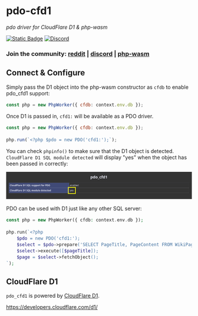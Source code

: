 # pdo-cfd1

*pdo driver for CloudFlare D1 & php-wasm*

[![Static Badge](https://img.shields.io/badge/reddit-always%20online-336699?style=for-the-badge&logo=reddit)](https://www.reddit.com/r/phpwasm/) [![Discord](https://img.shields.io/discord/1199824765666463835?style=for-the-badge&logo=discord&link=https%3A%2F%2Fdiscord.gg%2Fj8VZzju7gJ)](https://discord.gg/j8VZzju7gJ)

### Join the community: [reddit](https://www.reddit.com/r/phpwasm/) | [discord](https://discord.gg/j8VZzju7gJ) | [php-wasm](https://github.com/seanmorris/php-wasm)

## Connect & Configure

Simply pass the D1 object into the php-wasm constructor as `cfdb` to enable pdo_cfd1 support:

```javascript
const php = new PhpWorker({ cfdb: context.env.db });
```

Once D1 is passed in, `cfd1:` will be available as a PDO driver.

```javascript
const php = new PhpWorker({ cfdb: context.env.db });

php.run(`<?php $pdo = new PDO('cfd1:');`);
```

You can check `phpinfo()` to make sure that the D1 object is detected. `CloudFlare D1 SQL module detected` will display "yes" when the object has been passed in correctly:

![](https://raw.githubusercontent.com/seanmorris/pdo-cfd1/refs/heads/master/phpinfo.png)

PDO can be used with D1 just like any other SQL server:

```php
const php = new PhpWorker({ cfdb: context.env.db });

php.run(`<?php
	$pdo = new PDO('cfd1:');
	$select = $pdo->prepare('SELECT PageTitle, PageContent FROM WikiPages WHERE PageTitle = ?');
	$select->execute([$pageTitle]);
	$page = $select->fetchObject();
`);
```

## CloudFlare D1

`pdo_cfd1` is powered by [CloudFlare D1](https://developers.cloudflare.com/d1/).

https://developers.cloudflare.com/d1/



